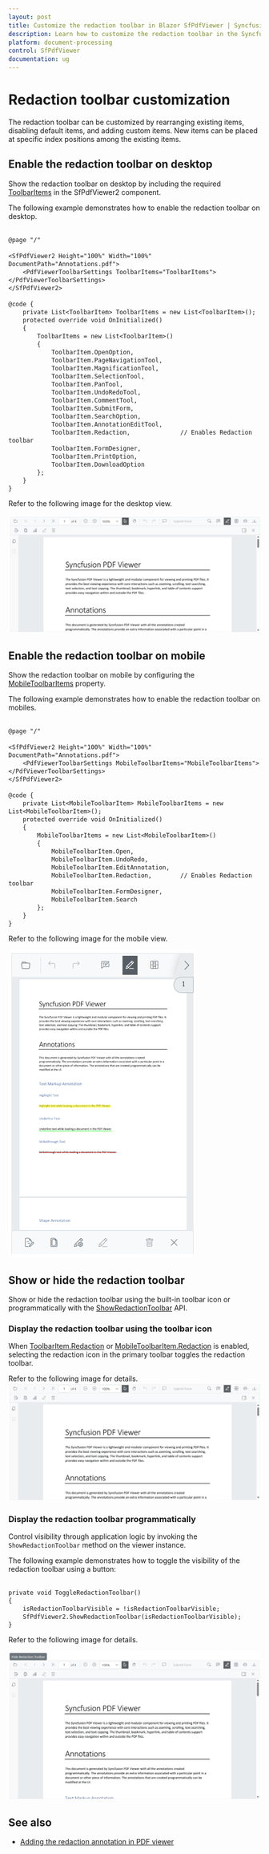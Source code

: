 ```yaml
---
layout: post
title: Customize the redaction toolbar in Blazor SfPdfViewer | Syncfusion
description: Learn how to customize the redaction toolbar in the Syncfusion Blazor SfPdfViewer by showing or hiding default items.
platform: document-processing
control: SfPdfViewer
documentation: ug
---
```


# Redaction toolbar customization

The redaction toolbar can be customized by rearranging existing items, disabling default items, and adding custom items. New items can be placed at specific index positions among the existing items.

## Enable the redaction toolbar on desktop

Show the redaction toolbar on desktop by including the required [ToolbarItems](https://help.syncfusion.com/cr/blazor/Syncfusion.Blazor.SfPdfViewer.ToolbarItem.html) in the SfPdfViewer2 component.

The following example demonstrates how to enable the redaction toolbar on desktop.

```cshtml

@page "/"

<SfPdfViewer2 Height="100%" Width="100%" DocumentPath="Annotations.pdf">
    <PdfViewerToolbarSettings ToolbarItems="ToolbarItems"></PdfViewerToolbarSettings>
</SfPdfViewer2>

@code {
    private List<ToolbarItem> ToolbarItems = new List<ToolbarItem>();
    protected override void OnInitialized()
    {
        ToolbarItems = new List<ToolbarItem>()
        {
            ToolbarItem.OpenOption,
            ToolbarItem.PageNavigationTool,
            ToolbarItem.MagnificationTool,
            ToolbarItem.SelectionTool,
            ToolbarItem.PanTool,
            ToolbarItem.UndoRedoTool,
            ToolbarItem.CommentTool,
            ToolbarItem.SubmitForm,
            ToolbarItem.SearchOption,
            ToolbarItem.AnnotationEditTool,
            ToolbarItem.Redaction,              // Enables Redaction toolbar
            ToolbarItem.FormDesigner,
            ToolbarItem.PrintOption,
            ToolbarItem.DownloadOption
        };
    }
}

```

Refer to the following image for the desktop view.

![Enable redaction toolbar for desktop](../annotation/redaction-annotations-images/enable-redaction-toolbar-for-desktop.png)

## Enable the redaction toolbar on mobile

Show the redaction toolbar on mobile by configuring the [MobileToolbarItems](https://help.syncfusion.com/cr/blazor/Syncfusion.Blazor.SfPdfViewer.MobileToolbarItem.html) property.

The following example demonstrates how to enable the redaction toolbar on mobiles.

```cshtml

@page "/"

<SfPdfViewer2 Height="100%" Width="100%" DocumentPath="Annotations.pdf">
    <PdfViewerToolbarSettings MobileToolbarItems="MobileToolbarItems"></PdfViewerToolbarSettings>
</SfPdfViewer2>

@code {
    private List<MobileToolbarItem> MobileToolbarItems = new List<MobileToolbarItem>();
    protected override void OnInitialized()
    {
        MobileToolbarItems = new List<MobileToolbarItem>()
        {
            MobileToolbarItem.Open,
            MobileToolbarItem.UndoRedo,
            MobileToolbarItem.EditAnnotation,
            MobileToolbarItem.Redaction,        // Enables Redaction toolbar
            MobileToolbarItem.FormDesigner,
            MobileToolbarItem.Search
        };
    }
}

```

Refer to the following image for the mobile view.

![Enable redaction toolbar for mobile](../annotation/redaction-annotations-images/mobile-redaction-toolbar.png)

## Show or hide the redaction toolbar

Show or hide the redaction toolbar using the built-in toolbar icon or programmatically with the [ShowRedactionToolbar](https://help.syncfusion.com/cr/blazor/Syncfusion.Blazor.SfPdfViewer.PdfViewerBase.html#Syncfusion_Blazor_SfPdfViewer_PdfViewerBase_ShowRedactionToolbar) API.

### Display the redaction toolbar using the toolbar icon

When [ToolbarItem.Redaction](https://help.syncfusion.com/cr/blazor/Syncfusion.Blazor.SfPdfViewer.ToolbarItem.html#Syncfusion_Blazor_SfPdfViewer_ToolbarItem_Redaction) or [MobileToolbarItem.Redaction](https://help.syncfusion.com/cr/blazor/Syncfusion.Blazor.SfPdfViewer.MobileToolbarItem.html#Syncfusion_Blazor_SfPdfViewer_MobileToolbarItem_Redaction) is enabled, selecting the redaction icon in the primary toolbar toggles the redaction toolbar.

Refer to the following image for details.
![Show redaction toolbar from the primary toolbar](../annotation/redaction-annotations-images/redaction-icon-toolbar.png)

### Display the redaction toolbar programmatically

Control visibility through application logic by invoking the `ShowRedactionToolbar` method on the viewer instance.

The following example demonstrates how to toggle the visibility of the redaction toolbar using a button:

```cshtml

private void ToggleRedactionToolbar()
{
    isRedactionToolbarVisible = !isRedactionToolbarVisible;
    SfPdfViewer2.ShowRedactionToolbar(isRedactionToolbarVisible);
}

```

Refer to the following image for details.

![Programmatically show the Redaction toolbar](../annotation/redaction-annotations-images/show-redaction-toolbar.png)

## See also

* [Adding the redaction annotation in PDF viewer](../redaction/overview)